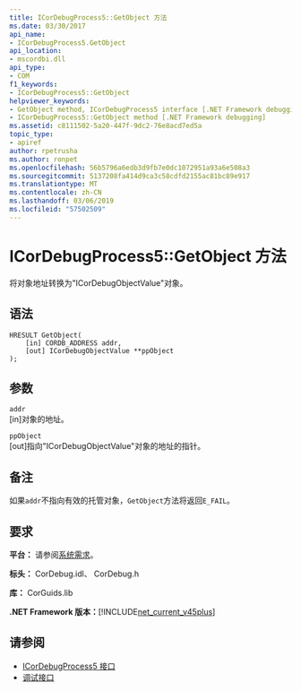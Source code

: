 ```yaml
---
title: ICorDebugProcess5::GetObject 方法
ms.date: 03/30/2017
api_name:
- ICorDebugProcess5.GetObject
api_location:
- mscordbi.dll
api_type:
- COM
f1_keywords:
- ICorDebugProcess5::GetObject
helpviewer_keywords:
- GetObject method, ICorDebugProcess5 interface [.NET Framework debugging]
- ICorDebugProcess5::GetObject method [.NET Framework debugging]
ms.assetid: c8111502-5a20-447f-9dc2-76e8acd7ed5a
topic_type:
- apiref
author: rpetrusha
ms.author: ronpet
ms.openlocfilehash: 56b5796a6edb3d9fb7e0dc1072951a93a6e508a3
ms.sourcegitcommit: 5137208fa414d9ca3c58cdfd2155ac81bc89e917
ms.translationtype: MT
ms.contentlocale: zh-CN
ms.lasthandoff: 03/06/2019
ms.locfileid: "57502509"
---
```

# <a name="icordebugprocess5getobject-method"></a>ICorDebugProcess5::GetObject 方法
将对象地址转换为"ICorDebugObjectValue"对象。  
  
## <a name="syntax"></a>语法  
  
```  
HRESULT GetObject(  
    [in] CORDB_ADDRESS addr,   
    [out] ICorDebugObjectValue **ppObject  
);  
```  
  
## <a name="parameters"></a>参数  
 `addr`  
 [in]对象的地址。  
  
 `ppObject`  
 [out]指向"ICorDebugObjectValue"对象的地址的指针。  
  
## <a name="remarks"></a>备注  
 如果`addr`不指向有效的托管对象，`GetObject`方法将返回`E_FAIL`。  
  
## <a name="requirements"></a>要求  
 **平台：** 请参阅[系统需求](../../../../docs/framework/get-started/system-requirements.md)。  
  
 **标头：** CorDebug.idl、 CorDebug.h  
  
 **库：** CorGuids.lib  
  
 **.NET Framework 版本：**[!INCLUDE[net_current_v45plus](../../../../includes/net-current-v45plus-md.md)]  
  
## <a name="see-also"></a>请参阅
- [ICorDebugProcess5 接口](../../../../docs/framework/unmanaged-api/debugging/icordebugprocess5-interface.md)
- [调试接口](../../../../docs/framework/unmanaged-api/debugging/debugging-interfaces.md)
